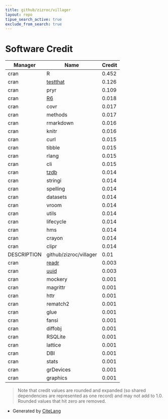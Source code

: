 ```yaml
---
title: github/zizroc/villager
layout: repo
tipue_search_active: true
exclude_from_search: true
---
```

# Software Credit

|Manager|Name|Credit|
|-------|----|------|
|cran|R|0.452|
|cran|[testthat](https://testthat.r-lib.org)|0.126|
|cran|pryr|0.109|
|cran|[R6](https://r6.r-lib.org)|0.018|
|cran|covr|0.017|
|cran|methods|0.017|
|cran|rmarkdown|0.016|
|cran|knitr|0.016|
|cran|curl|0.015|
|cran|tibble|0.015|
|cran|rlang|0.015|
|cran|cli|0.015|
|cran|[tzdb](https://github.com/r-lib/tzdb)|0.014|
|cran|stringi|0.014|
|cran|spelling|0.014|
|cran|datasets|0.014|
|cran|vroom|0.014|
|cran|utils|0.014|
|cran|lifecycle|0.014|
|cran|hms|0.014|
|cran|crayon|0.014|
|cran|clipr|0.014|
|DESCRIPTION|github/zizroc/villager|0.01|
|cran|[readr](https://readr.tidyverse.org)|0.003|
|cran|[uuid](http://www.rforge.net/uuid)|0.003|
|cran|mockery|0.001|
|cran|magrittr|0.001|
|cran|httr|0.001|
|cran|rematch2|0.001|
|cran|glue|0.001|
|cran|fansi|0.001|
|cran|diffobj|0.001|
|cran|RSQLite|0.001|
|cran|lattice|0.001|
|cran|DBI|0.001|
|cran|stats|0.001|
|cran|grDevices|0.001|
|cran|graphics|0.001|


> Note that credit values are rounded and expanded (so shared dependencies are represented as one record) and may not add to 1.0. Rounded values that hit zero are removed.


- Generated by [CiteLang](https://github.com/vsoch/citelang)
